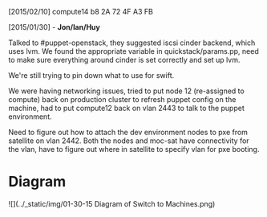 [2015/02/10]
compute14 b8 2A 72 4F A3 FB

[2015/01/30] - **Jon/Ian/Huy**

Talked to #puppet-openstack, they suggested iscsi cinder backend, which uses lvm. We found the appropriate variable in quickstack/params.pp, need to make sure everything around cinder is set correctly and set up lvm.

We're still trying to pin down what to use for swift. 

We were having networking issues, tried to put node 12 (re-assigned to compute) back on production cluster to refresh puppet config on the machine, had to put compute12 back on vlan 2443 to talk to the puppet environment.

Need to figure out how to attach the dev environment nodes to pxe from satellite on vlan 2442. Both the nodes and moc-sat have connectivity for the vlan, have to figure out where in satellite to specify vlan for pxe booting.

# Diagram

![](../_static/img/01-30-15 Diagram of Switch to Machines.png)
